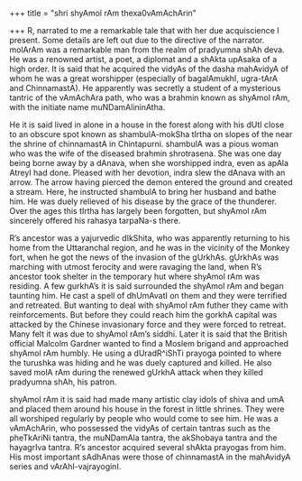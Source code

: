 +++
title = "shri shyAmol rAm thexa0vAmAchArin"

+++
R, narrated to me a remarkable tale that with her due acquiscience I
present. Some details are left out due to the directive of the narrator.
molArAm was a remarkable man from the realm of pradyumna shAh deva. He
was a renowned artist, a poet, a diplomat and a shAkta upAsaka of a high
order. It is said that he acquired the vidyAs of the dasha mahAvidyA of
whom he was a great worshipper (especially of bagalAmukhI, ugra-tArA and
ChinnamastA). He apparently was secretly a student of a mysterious
tantric of the vAmAchAra path, who was a brahmin known as shyAmol rAm,
with the initiate name muNDamAlininAtha.

He it is said lived in alone in a house in the forest along with his
dUtI close to an obscure spot known as shambulA-mokSha tIrtha on slopes
of the near the shrine of chinnamastA in Chintapurni. shambulA was a
pious woman who was the wife of the diseased brahmin shrotrasena. She
was one day being borne away by a dAnava, when she worshipped indra,
even as apAla AtreyI had done. Pleased with her devotion, indra slew the
dAnava with an arrow. The arrow having pierced the demon entered the
ground and created a stream. Here, he instructed shambulA to bring her
husband and bathe him. He was duely relieved of his disease by the grace
of the thunderer. Over the ages this tIrtha has largely been forgotten,
but shyAmol rAm sincerely offered his rahasya tarpaNa-s there.

R’s ancestor was a yajurvedic dIkShita, who was apparently returning to
his home from the Uttaranchal region, and he was in the vicinity of the
Monkey fort, when he got the news of the invasion of the gUrkhAs.
gUrkhAs was marching with utmost ferocity and were ravaging the land,
when R’s ancestor took shelter in the temporary hut where shyAmol rAm
was residing. A few gurkhA’s it is said surrounded the shyAmol rAm and
began taunting him. He cast a spell of dhUmAvatI on them and they were
terrified and retreated. But wanting to deal with shyAmol rAm futher
they came with reinforcements. But before they could reach him the
gorkhA capital was attacked by the Chinese invasionary force and they
were forced to retreat. Many felt it was due to shyAmol rAm’s siddhi.
Later it is said that the British official Malcolm Gardner wanted to
find a Moslem brigand and approached shyAmol rAm humbly. He using a
dUradR^iShTi prayoga pointed to where the turushka was hiding and he was
duely captured and killed. He also saved molA rAm during the renewed
gUrkhA attack when they killed pradyumna shAh, his patron.

shyAmol rAm it is said had made many artistic clay idols of shiva and
umA and placed them around his house in the forest in little shrines.
They were all worshiped regularly by people who would come to see him.
He was a vAmAchArin, who possessed the vidyAs of certain tantras such as
the pheTkAriNi tantra, the muNDamAla tantra, the akShobaya tantra and
the hayagrIva tantra. R’s ancestor acquired several shAkta prayogas from
him. His most important sAdhAnas were those of chinnamastA in the
mahAvidyA series and vArAhI-vajrayoginI.
